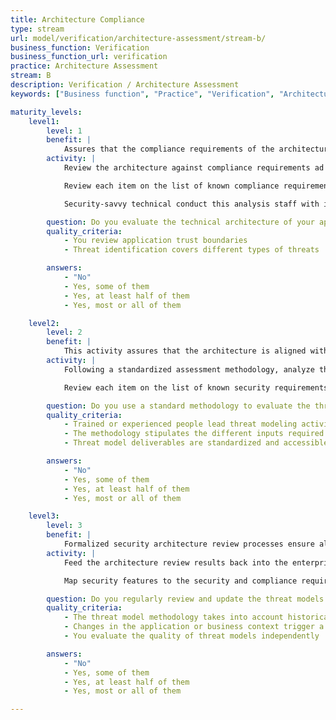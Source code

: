 ```yaml
---
title: Architecture Compliance
type: stream
url: model/verification/architecture-assessment/stream-b/
business_function: Verification
business_function_url: verification
practice: Architecture Assessment
stream: B
description: Verification / Architecture Assessment
keywords: ["Business function", "Practice", "Verification", "Architecture Assessment"]

maturity_levels:
    level1:
        level: 1
        benefit: |
            Assures that the compliance requirements of the architecture are met.
        activity: |
            Review the architecture against compliance requirements ad hoc. Identify and collect either formally identified or informally known compliance requirements. Consider both internal policy requirements, and external regulatory ones.

            Review each item on the list of known compliance requirements against the architecture. Elaborate the analysis to show the design-level features that address each compliance requirement. The overall goal is to verify that each known compliance requirement has been addressed by the system design. Note any compliance requirements that are not clearly provided at the design level as assessment findings.

            Security-savvy technical conduct this analysis staff with input from architects, developers, managers, and business owners as needed. Update it during the design phase when there are changes in compliance requirements or high-level system design.

        question: Do you evaluate the technical architecture of your applications for potential threats?
        quality_criteria:
            - You review application trust boundaries
            - Threat identification covers different types of threats

        answers:
            - "No"
            - Yes, some of them
            - Yes, at least half of them
            - Yes, most or all of them

    level2:
        level: 2
        benefit: |
            This activity assures that the architecture is aligned with the security requirements and best practices.
        activity: |
            Following a standardized assessment methodology, analyze the architecture against known security requirements and best practices. Identify and collect either formally identified or informally known security requirements. Additionally, identify and include any security assumptions on which safe operation of the system relies.

            Review each item on the list of known security requirements against the architecture. Elaborate the analysis to show the design-level features that address each security requirement. Perform separate, detailed analysis iterations on parts of the architecture to simplify capturing this information if the system is large or complex. The overall goal is to verify that each known security requirement has been addressed by the system design. Note any security requirements not clearly provided at the design level as assessment findings.

        question: Do you use a standard methodology to evaluate the threats to your applications?
        quality_criteria:
            - Trained or experienced people lead threat modeling activities
            - The methodology stipulates the different inputs required to perform an in-depth assessment
            - Threat model deliverables are standardized and accessible across the organization

        answers:
            - "No"
            - Yes, some of them
            - Yes, at least half of them
            - Yes, most or all of them

    level3:
        level: 3
        benefit: |
            Formalized security architecture review processes ensure alignment with enterprise reference architectures.
        activity: |
            Feed the architecture review results back into the enterprise architecture, organisation design principles & patterns, security solutions and reference architectures.

            Map security features to the security and compliance requirements in a traceability matrix. Identify the cause of gaps in the security assessment and deal with them. Consider recurring architecture findings as input for the security architecture practice to update the enterprise architecture, organisation design principles & patterns, security solutions and reference architectures.

        question: Do you regularly review and update the threat models for your applications?
        quality_criteria:
            - The threat model methodology takes into account historical feedback to improve the evaluation method
            - Changes in the application or business context trigger a review of the relevant threat models
            - You evaluate the quality of threat models independently

        answers:
            - "No"
            - Yes, some of them
            - Yes, at least half of them
            - Yes, most or all of them

---
```

